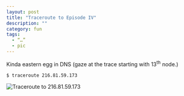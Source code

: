 ```yaml
---
layout: post
title: "Traceroute to Episode IV"
description: ""
category: fun
tags:
  - “…”
  - pic
---
```

Kinda eastern egg in DNS (gaze at the trace starting with 13<sup>th</sup> node.)

```bash
$ traceroute 216.81.59.173
```

![Traceroute to 216.81.59.173](http://img-fotki.yandex.ru/get/5647/63225775.0/0_95d68_f19957fe_L.jpg)


